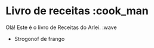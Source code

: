 
# Livro de receitas :cook_man
Olá! Este é o livro de Receitas do Arlei. :wave
 - Strogonof de frango
